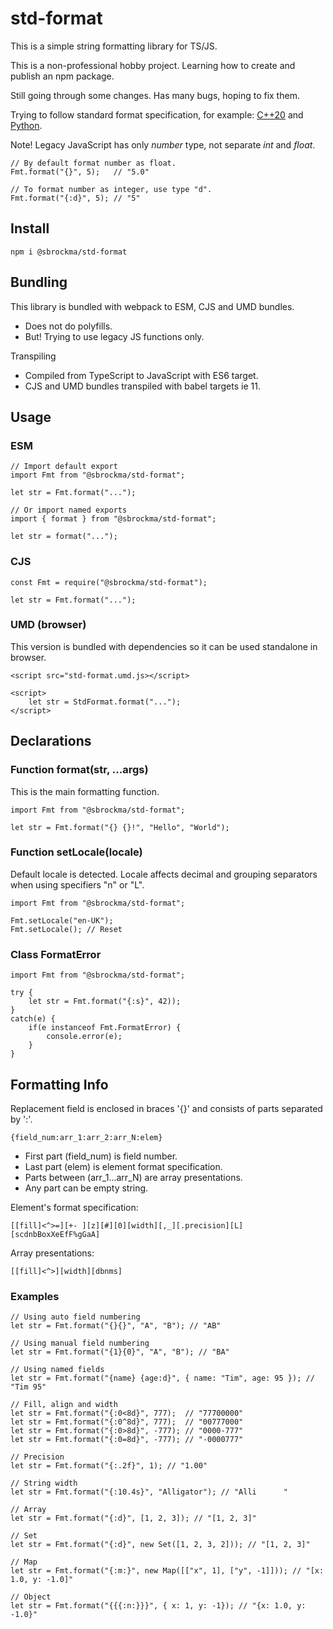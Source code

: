 # std-format

This is a simple string formatting library for TS/JS.

This is a non-professional hobby project. Learning how to create and publish an npm package. 

Still going through some changes. Has many bugs, hoping to fix them.

Trying to follow standard format specification, for example:
[C++20](https://en.cppreference.com/w/cpp/utility/format/spec) and
[Python](https://docs.python.org/3/library/string.html#formatspec).

Note! Legacy JavaScript has only *number* type, not separate *int* and *float*.

    // By default format number as float.
    Fmt.format("{}", 5);   // "5.0"

    // To format number as integer, use type "d".
    Fmt.format("{:d}", 5); // "5"

## Install

    npm i @sbrockma/std-format

## Bundling

This library is bundled with webpack to ESM, CJS and UMD bundles.

- Does not do polyfills.
- But! Trying to use legacy JS functions only.

Transpiling
- Compiled from TypeScript to JavaScript with ES6 target.
- CJS and UMD bundles transpiled with babel targets ie 11.

## Usage

### ESM
    // Import default export
    import Fmt from "@sbrockma/std-format";

    let str = Fmt.format("...");

    // Or import named exports
    import { format } from "@sbrockma/std-format";

    let str = format("...");

### CJS
    const Fmt = require("@sbrockma/std-format");
    
    let str = Fmt.format("...");

### UMD (browser)
This version is bundled with dependencies so it can be used standalone in browser.

    <script src="std-format.umd.js></script>
    
    <script>
        let str = StdFormat.format("...");
    </script>

## Declarations

### Function format(str, ...args)

This is the main formatting function.

    import Fmt from "@sbrockma/std-format";

    let str = Fmt.format("{} {}!", "Hello", "World");

### Function setLocale(locale)

Default locale is detected. Locale affects decimal and grouping separators when using specifiers "n" or "L".

    import Fmt from "@sbrockma/std-format";
    
    Fmt.setLocale("en-UK");
    Fmt.setLocale(); // Reset

### Class FormatError

    import Fmt from "@sbrockma/std-format";

    try {
        let str = Fmt.format("{:s}", 42));
    } 
    catch(e) {
        if(e instanceof Fmt.FormatError) {
            console.error(e);
        }
    }

## Formatting Info

Replacement field is enclosed in braces '{}' and consists of parts separated by ':'.

    {field_num:arr_1:arr_2:arr_N:elem}

- First part (field_num) is field number.
- Last part (elem) is element format specification.
- Parts between (arr_1...arr_N) are array presentations.
- Any part can be empty string.

Element's format specification:

    [[fill]<^>=][+- ][z][#][0][width][,_][.precision][L][scdnbBoxXeEfF%gGaA]

Array presentations:

    [[fill]<^>][width][dbnms]

### Examples

    // Using auto field numbering
    let str = Fmt.format("{}{}", "A", "B"); // "AB"
    
    // Using manual field numbering
    let str = Fmt.format("{1}{0}", "A", "B"); // "BA"

    // Using named fields
    let str = Fmt.format("{name} {age:d}", { name: "Tim", age: 95 }); // "Tim 95"

    // Fill, align and width
    let str = Fmt.format("{:0<8d}", 777);  // "77700000"
    let str = Fmt.format("{:0^8d}", 777);  // "00777000"
    let str = Fmt.format("{:0>8d}", -777); // "0000-777"
    let str = Fmt.format("{:0=8d}", -777); // "-0000777"

    // Precision
    let str = Fmt.format("{:.2f}", 1); // "1.00"

    // String width
    let str = Fmt.format("{:10.4s}", "Alligator"); // "Alli      "

    // Array
    let str = Fmt.format("{:d}", [1, 2, 3]); // "[1, 2, 3]"

    // Set
    let str = Fmt.format("{:d}", new Set([1, 2, 3, 2])); // "[1, 2, 3]"

    // Map
    let str = Fmt.format("{:m:}", new Map([["x", 1], ["y", -1]])); // "[x: 1.0, y: -1.0]"

    // Object
    let str = Fmt.format("{{{:n:}}}", { x: 1, y: -1}); // "{x: 1.0, y: -1.0}"
